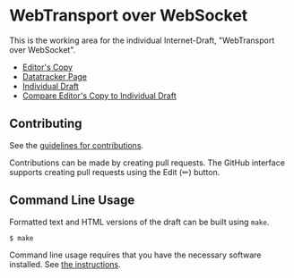 # WebTransport over WebSocket

This is the working area for the individual Internet-Draft, "WebTransport over WebSocket".

* [Editor's Copy](https://martenrichter.github.io/draft-ietf-webtransport-websocket/draft-richter-webtransport-websocket.html)
* [Datatracker Page](https://datatracker.ietf.org/doc/draft-richter-webtransport-websocket)
* [Individual Draft](https://datatracker.ietf.org/doc/html/draft-richter-webtransport-websocket)
* [Compare Editor's Copy to Individual Draft](https://martenrichter.github.io/draft-ietf-webtransport-websocket/draft-richter-webtransport-websocket.diff)


## Contributing

See the
[guidelines for contributions](https://github.com/martenrichter/draft-ietf-webtransport-websocket/blob/main/CONTRIBUTING.md).

Contributions can be made by creating pull requests.
The GitHub interface supports creating pull requests using the Edit (✏) button.


## Command Line Usage

Formatted text and HTML versions of the draft can be built using `make`.

```sh
$ make
```

Command line usage requires that you have the necessary software installed.  See
[the instructions](https://github.com/martinthomson/i-d-template/blob/main/doc/SETUP.md).

